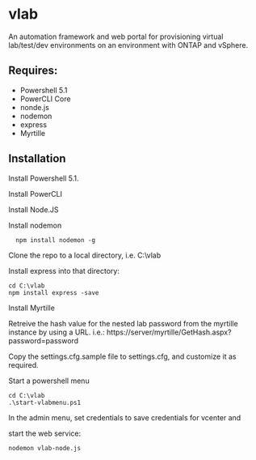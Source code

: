 # vlab
An automation framework and web portal for provisioning virtual lab/test/dev environments on an environment with ONTAP and vSphere.

## Requires: 
- Powershell 5.1
- PowerCLI Core
- nonde.js
- nodemon
- express
- Myrtille

## Installation
Install Powershell 5.1.

Install PowerCLI

Install Node.JS

Install nodemon
```
  npm install nodemon -g
```  
Clone the repo to a local directory, i.e. C:\vlab

Install express into that directory:
```
cd C:\vlab
npm install express -save
```
Install Myrtille

Retreive the hash value for the nested lab password from the myrtille instance by using a URL.  i.e.:
https://server/myrtille/GetHash.aspx?password=password

Copy the settings.cfg.sample file to settings.cfg, and customize it as required.

Start a powershell menu
```
cd C:\vlab
.\start-vlabmenu.ps1
```
In the admin menu, set credentials to save credentials for vcenter and 

start the web service:
```
nodemon vlab-node.js
```
